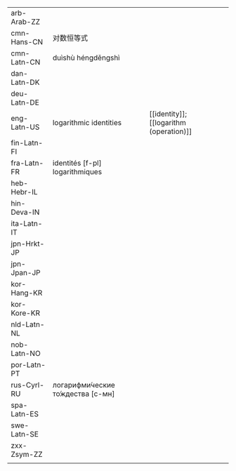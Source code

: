 | | | |
|-|-|-|
| arb-Arab-ZZ |  |  |
| cmn-Hans-CN | 对数恒等式 |  |
| cmn-Latn-CN | duìshù héngděngshì |  |
| dan-Latn-DK |  |  |
| deu-Latn-DE |  |  |
| eng-Latn-US | logarithmic identities | [[identity]]; [[logarithm (operation)]] |
| fin-Latn-FI |  |  |
| fra-Latn-FR | identités [f-pl] logarithmiques |  |
| heb-Hebr-IL |  |  |
| hin-Deva-IN |  |  |
| ita-Latn-IT |  |  |
| jpn-Hrkt-JP |  |  |
| jpn-Jpan-JP |  |  |
| kor-Hang-KR |  |  |
| kor-Kore-KR |  |  |
| nld-Latn-NL |  |  |
| nob-Latn-NO |  |  |
| por-Latn-PT |  |  |
| rus-Cyrl-RU | логарифми́ческие то́ждества [с-мн] |  |
| spa-Latn-ES |  |  |
| swe-Latn-SE |  |  |
| zxx-Zsym-ZZ |  |  |
|  |  |  |
